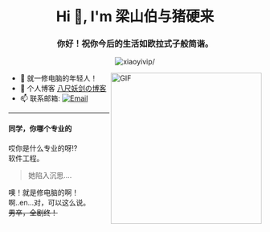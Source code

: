 <h1 align="center">Hi 👋, I'm 梁山伯与猪硬来</h1>

<h3 align="center">你好！祝你今后的生活如欧拉式子般简谐。</h3>
<p align="center"> <img src=https://komarev.com/ghpvc/?username=xiaoyivip alt=xiaoyivip/> </p>
<!-- <img align="right" alt="GIF" src="https://raw.githubusercontent.com/devSouvik/devSouvik/master/gif3.gif" width="500"/> -->
<img align="right"  alt="GIF" src="https://images.waer.ltd/img/carbon.png" width="300"/>








- 🔭 就一修电脑的年轻人！
- 🤔 个人博客  [八尺妖剑の博客](https://www.waer.ltd)
- 📫 联系邮箱: 
<a href="mailto:ilikexff@gmail.com"><img alt="Email" src="https://img.shields.io/badge/Email-ilikexff@gmail.com-blue?style=flat-square&logo=gmail"></a> 

****




#### 同学，你哪个专业的

哎你是什么专业的呀!?<br/>
软件工程。<br/>

> 她陷入沉思....<br/>

噢！就是修电脑的啊！<br/>
啊..en...对，可以这么说。<br/>
~~男卒，全剧终！~~






